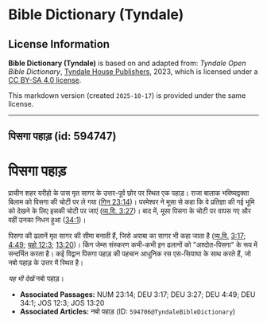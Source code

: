 # Bible Dictionary (Tyndale)

## License Information

**Bible Dictionary (Tyndale)** is based on and adapted from: _Tyndale Open Bible Dictionary_, [Tyndale House Publishers](https://tyndaleopenresources.com/), 2023, which is licensed under a [CC BY-SA 4.0 license](https://creativecommons.org/licenses/by-sa/4.0/legalcode.en).

This markdown version (created `2025-10-17`) is provided under the same license.



--------------------------------

## पिसगा पहाड़ (id: 594747)

पिसगा पहाड़
===========

प्राचीन शहर यरीहो के पास मृत सागर के उत्तर\-पूर्व छोर पर स्थित एक पहाड़। राजा बालाक भविष्यद्वक्ता बिलाम को पिसगा की चोटी पर ले गया ([गिन 23:14](https://ref.ly/Num23:14))। परमेश्वर ने मूसा से कहा कि वे प्रतिज्ञा की गई भूमि को देखने के लिए इसकी चोटी पर जाएं ([व्य.वि. 3:27](https://ref.ly/Deut3:27))। बाद में, मूसा पिसगा के चोटी पर वापस गए और वहीं उनका निधन हुआ ([34:1](https://ref.ly/Deut34:1))।

पिसगा की ढलानें मृत सागर की सीमा बनाती हैं, जिसे अराबा का सागर भी कहा जाता है ([व्य.वि.](https://ref.ly/Deut3:27) [3:17](https://ref.ly/Deut3:17); [4:49](https://ref.ly/Deut4:49); [यहो 12:3](https://ref.ly/Josh12:3); [13:20](https://ref.ly/Josh13:20))। किंग जेम्स संस्करण कभी\-कभी इन ढलानों को "अश्दोत\-पिसगा" के रूप में सन्दर्भित करता है। कई विद्वान पिसगा पहाड़ की पहचान आधुनिक रस एस\-सियाघा के साथ करते हैं, जो नबो पहाड़ के उत्तर में स्थित है।

*यह भी देखें* नबो पहाड़।

* **Associated Passages:** NUM 23:14; DEU 3:17; DEU 3:27; DEU 4:49; DEU 34:1; JOS 12:3; JOS 13:20
* **Associated Articles:** नबो पहाड़ (ID: `594706@TyndaleBibleDictionary`)

